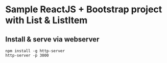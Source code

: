 # Sample ReactJS + Bootstrap project with List & ListItem

## Install & serve via webserver

```
npm install -g http-server
http-server -p 3000
```


